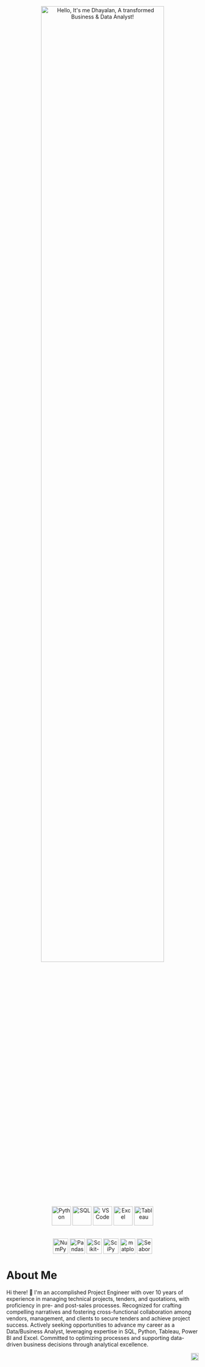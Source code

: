 <p align="center"><a href="https://github.com/MDhayalan"><img width="80%" alt=" Hello, It's me Dhayalan, A transformed Business & Data Analyst!" src="./assets/readme_name.png" /></a></p>
<div align="center">
  <img align="center" alt="Python" height="50px" src="https://upload.wikimedia.org/wikipedia/commons/c/c3/Python-logo-notext.svg" />
  <img align="center" alt="SQL" height="50px" src="https://upload.wikimedia.org/wikipedia/commons/d/d7/Sql_data_base_with_logo.svg"/>
 
  <img align="center" alt="VS Code" height="50px" src="https://upload.wikimedia.org/wikipedia/commons/9/9a/Visual_Studio_Code_1.35_icon.svg"/>
  
  <img align="center" alt="Excel" height="50px" src="https://upload.wikimedia.org/wikipedia/commons/3/34/Microsoft_Office_Excel_%282019–present%29.svg"/>
  <img align="center" alt="Tableau" height="50px" src="https://www.svgrepo.com/download/354428/tableau-icon.svg" />
</div>

</br>
</br>

<div align="center">
  
  <img align="center" alt="NumPy" height="40px" src="/assets/NumPy_name.svg"/>
  <img align="center" alt="Pandas" height="40px" src="/assets/Pandas_name.svg"/>
  <img align="center" alt="Scikit-learn" height="40px" src="/assets/scikit-learn.svg"/>
  <img align="center" alt="SciPy" height="40px" src="/assets/SciPy.svg"/>
  <img align="center" alt="matplotlin" height="40px" src="/assets/matplotlib.svg"/>
  <img align="center" alt="Seaborn" height="40px" src="/assets/Seaborn_name.svg"/>
  
</div>

# About Me

Hi there! 👋 I'm an accomplished Project Engineer with over 10 years of experience in managing technical projects, tenders, and quotations, with proficiency in pre- and post-sales processes. Recognized for crafting compelling narratives and fostering cross-functional collaboration among vendors, management, and clients to secure tenders and achieve project success. Actively seeking opportunities to advance my career as a Data/Business Analyst, leveraging expertise in SQL, Python, Tableau, Power BI and Excel. Committed to optimizing processes and supporting data-driven business decisions through analytical excellence.



<a href="http://www.linkedin.com/in/dhayalan-m-5a97a767">
  <img align="right" alt="Dhayalan | LinkedIN" width="20px" src="https://upload.wikimedia.org/wikipedia/commons/8/81/LinkedIn_icon.svg" />
</a>



</br>

